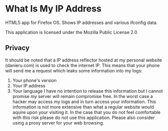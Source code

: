 What Is My IP Address
===============

HTML5 app for Firefox OS. Shows IP addresses and various ifconfig data.

This application is licensed under the Mozilla Public License 2.0

Privacy
-------
It should be noted that a IP address reflector hosted at my personal website
(danieru.com) is used to check the internet IP. This means that your phone will
send me a request which leaks some information into my logs:
1. Your phone's version
2. Your IP address
3. Your language
I have no intention to release this information but I cannot promise my server
will remain compromise free. In the worst case a hacker may access my logs and
in turn access your information. This information is not more extensive than
what a regular website would aquire upon your visiting it. In the case that you
do not feel comfortable with this risk please do not use this application.
Please also consider using a proxy server for your web browsing.
